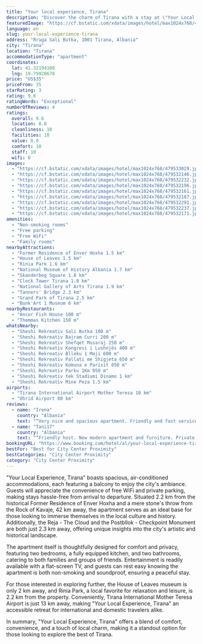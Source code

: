 ```yaml
---
title: "Your local experience, Tirana"
description: "Discover the charm of Tirana with a stay at \"Your Local Experience, Tirana,\" a prime choice for travelers seeking both comfort and convenience."
featuredImage: "https://cf.bstatic.com/xdata/images/hotel/max1024x768/479533029.jpg?k=9f1bc46e453ecede55b5e7caf175dc30e31a124d25cfcd9a508dc8c4619268f0&o=&hp=1"
language: en
slug: your-local-experience-tirana
address: "Rruga Sali Butka, 1001 Tirana, Albania"
city: "Tirana"
location: "Tirana"
accommodationType: "apartment"
coordinates:
  lat: 41.32194108
  lng: 19.79920678
price: "US$35"
priceFrom: 35
starRating: 3
rating: 9.6
ratingWords: "Exceptional"
numberOfReviews: 4
ratings:
  overall: 9.6
  location: 8.8
  cleanliness: 10
  facilities: 10
  value: 8.8
  comfort: 10
  staff: 10
  wifi: 0
images:
  - "https://cf.bstatic.com/xdata/images/hotel/max1024x768/479533029.jpg?k=9f1bc46e453ecede55b5e7caf175dc30e31a124d25cfcd9a508dc8c4619268f0&o=&hp=1"
  - "https://cf.bstatic.com/xdata/images/hotel/max1024x768/479532146.jpg?k=4182d47724cbea14582712261abe8061f141b251716c00faa79d1241d3d5be83&o=&hp=1"
  - "https://cf.bstatic.com/xdata/images/hotel/max1024x768/479532232.jpg?k=e1d289bda9c628fab778e8af776543b4aded9700f196079056be31958e5a3928&o=&hp=1"
  - "https://cf.bstatic.com/xdata/images/hotel/max1024x768/479532196.jpg?k=c8f94c4599bc8ffc4a961a87e611c896ba1ec001f3ce6c9a1a7c521462a01450&o=&hp=1"
  - "https://cf.bstatic.com/xdata/images/hotel/max1024x768/479532161.jpg?k=d952d42c81c0644b84e5232a43f28d6acd4504126f73e2924f1ccc9958f92418&o=&hp=1"
  - "https://cf.bstatic.com/xdata/images/hotel/max1024x768/479532187.jpg?k=afd1ad0248fd8d23f6f633cc1f0a4b541fee12534058892388ca7b852362454e&o=&hp=1"
  - "https://cf.bstatic.com/xdata/images/hotel/max1024x768/479532291.jpg?k=053f648a8ab857b8ec29ad475653ae5d10c4dbb3fcbc57c7e453ab147e4fd1bd&o=&hp=1"
  - "https://cf.bstatic.com/xdata/images/hotel/max1024x768/479532237.jpg?k=4106260fdf2f3685c94c08ab3d98dcd5264d83c8f5cefed0fc8edda8de79891d&o=&hp=1"
  - "https://cf.bstatic.com/xdata/images/hotel/max1024x768/479532171.jpg?k=12fcc79b58ff8faa29e20899917c02119ff71520903753ad526ff20e6ab5112e&o=&hp=1"
amenities:
  - "Non-smoking rooms"
  - "Free parking"
  - "Free WiFi"
  - "Family rooms"
nearbyAttractions:
  - "Former Residence of Enver Hoxha 1.5 km"
  - "House of Leaves 1.5 km"
  - "Rinia Park 1.6 km"
  - "National Museum of History Albania 1.7 km"
  - "Skanderbeg Square 1.8 km"
  - "Clock Tower Tirana 1.8 km"
  - "National Gallery of Arts Tirana 1.9 km"
  - "Tanners' Bridge 2.3 km"
  - "Grand Park of Tirana 2.5 km"
  - "Bunk'Art 1 Museum 6 km"
nearbyRestaurants:
  - "Ancor Fish House 100 m"
  - "Themmas Kitchen 150 m"
whatsNearby:
  - "Sheshi Rekreativ Sali Butka 100 m"
  - "Sheshi Rekreativ Bajram Curri 200 m"
  - "Sheshi Rekreativ Shefqet Musaraj 250 m"
  - "Sheshi Rekreativ Kongresi i Lushnjës 400 m"
  - "Sheshi Rekreativ Blloku 1 Maji 600 m"
  - "Sheshi Rekreativ Pallati me Shigjeta 650 m"
  - "Sheshi Rekreativ Komuna e Parisit 850 m"
  - "Sheshi Rekreativ Parku 1Km 950 m"
  - "Sheshi Rekreativ tek Stadiumi Dinamo 1 km"
  - "Sheshi Rekreativ Mine Peza 1.5 km"
airports:
  - "Tirana International Airport Mother Teresa 10 km"
  - "Ohrid Airport 80 km"
reviews:
  - name: "Irena"
    country: "Albania"
    text: "“Very nice and spacious apartment. Friendly and fast service and guidance, car parking in a garage, grocery and plenty of restaurants near the apartment. everything is very clean and you can walk to anywhere in Tirana from there.”"
  - name: "Tani17"
    country: "Albania"
    text: "“Friendly host. New modern apartment and furniture. Private parking included. Clean apartment.”"
bookingURL: "https://www.booking.com/hotel/al/your-local-experience-tirana.en-gb.html?aid=8035640"
bestFor: "Best for City Center Proximity"
bestCategories: "City Center Proximity"
category: "City Center Proximity"
---
```


"Your Local Experience, Tirana" boasts spacious, air-conditioned accommodations, each featuring a balcony to enjoy the city's ambiance. Guests will appreciate the convenience of free WiFi and private parking, making stays hassle-free from arrival to departure. Situated 2.2 km from the historical Former Residence of Enver Hoxha and a mere stone's throw from the Rock of Kavaje, 42 km away, the apartment serves as an ideal base for those looking to immerse themselves in the local culture and history. Additionally, the Reja - The Cloud and the Postbllok - Checkpoint Monument are both just 2.3 km away, offering unique insights into the city's artistic and historical landscape.

The apartment itself is thoughtfully designed for comfort and privacy, featuring two bedrooms, a fully equipped kitchen, and two bathrooms, catering to both families and groups of friends. Entertainment is readily available with a flat-screen TV, and guests can rest easy knowing the apartment is both non-smoking and soundproof, ensuring a peaceful stay.

For those interested in exploring further, the House of Leaves museum is only 2 km away, and Rinia Park, a local favorite for relaxation and leisure, is 2.2 km from the property. Conveniently, Tirana International Mother Teresa Airport is just 13 km away, making "Your Local Experience, Tirana" an accessible retreat for international and domestic travelers alike.

In summary, "Your Local Experience, Tirana" offers a blend of comfort, convenience, and a touch of local charm, making it a standout option for those looking to explore the best of Tirana.